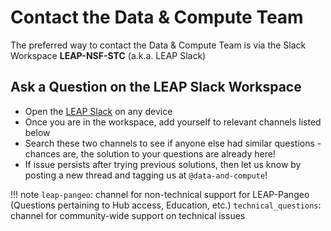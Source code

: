 # Contact the Data & Compute Team

The preferred way to contact the Data & Compute Team is via the Slack Workspace **LEAP-NSF-STC** (a.k.a. LEAP Slack)

## Ask a Question on the LEAP Slack Workspace

- Open the [LEAP Slack](https://leap-nsf-stc.slack.com/ssb/redirect) on any device 
- Once you are in the workspace, add yourself to relevant channels listed below
- Search these two channels to see if anyone else had similar questions - chances are, the solution to your questions are already here!
- If issue persists after trying previous solutions, then let us know by posting a new thread and tagging us at `@data-and-compute`!

!!! note
`leap-pangeo`: channel for non-technical support for LEAP-Pangeo (Questions pertaining to Hub access, Education, etc.)
`technical_questions`: channel for community-wide support on technical issues
